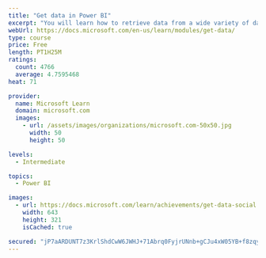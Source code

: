 ```yaml
---
title: "Get data in Power BI"
excerpt: "You will learn how to retrieve data from a wide variety of data sources, including Microsoft Excel, relational databases, and NoSQL data stores. You will also learn how to improve performance while retrieving data."
webUrl: https://docs.microsoft.com/en-us/learn/modules/get-data/
type: course
price: Free
length: PT1H25M
ratings:
  count: 4766
  average: 4.7595468
heat: 71

provider:
  name: Microsoft Learn
  domain: microsoft.com
  images:
    - url: /assets/images/organizations/microsoft.com-50x50.jpg
      width: 50
      height: 50

levels:
  - Intermediate

topics:
  - Power BI

images:
  - url: https://docs.microsoft.com/learn/achievements/get-data-social.png
    width: 643
    height: 321
    isCached: true

secured: "jP7aARDUNT7z3KrlShdCwW6JWHJ+71Abrq0FyjrUNnb+gCJu4xW05YB+f8zqyNl9h4YT2+NGlXNZ3DI1Xl8PLx6VL+i4/tBCIoa4JJ62skf37+eIV0oq/tPf6ISpDnaBwkXbMGXUARKAaOcL3tr6aBjBy4n0ATlxkRnX4S/LKTkKJE8Nbqx2r5CdEIFUSUG8wwZYx0vIAiuluWVOT6MP4H/vS9JJ3TVMoQKtLYSF40RoMCQoZqnwS9etzS9TmCAmdoj7+rAzgvHczJvYQl6yBj/A2TYyt2VlJLv7YP1VwdYJg3bftDA8K39mmDmQEqHmvYAKfHdyN3kDkBpWLWcrJXpR9+BCkzDlmI0sTqz9fWl5Weqq/DdQymUFNVJk86FmY1TOTnOKHhmv2sAYFiIgmfdDXzJoCsCy/Gz6gqLrk+4=;fJ19+TLPOnqUaHkS4EQv4A=="
---
```


